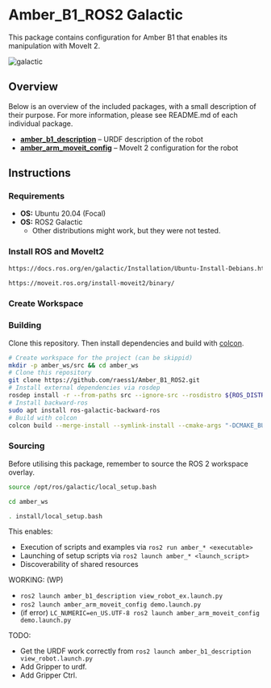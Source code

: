 # Amber_B1_ROS2 Galactic

This package contains configuration for Amber B1 that enables its manipulation with MoveIt 2.

![galactic](https://user-images.githubusercontent.com/6362413/159165112-46f7a940-4231-4605-b35d-27c4d9becec1.PNG)

## Overview

Below is an overview of the included packages, with a small description of their purpose. For more information, please see README.md of each individual package.

- [**amber_b1_description**](./amber_b1_description) – URDF description of the robot
- [**amber_arm_moveit_config**](./amber_arm_moveit_config) – MoveIt 2 configuration for the robot

## Instructions

### Requirements

- **OS:** Ubuntu 20.04 (Focal)
- **OS:** ROS2 Galactic
  - Other distributions might work, but they were not tested.

### Install ROS and MoveIt2
```bash
https://docs.ros.org/en/galactic/Installation/Ubuntu-Install-Debians.html
```

```bash
https://moveit.ros.org/install-moveit2/binary/
```

### Create Workspace


### Building

Clone this repository. Then install dependencies and build with [colcon](https://colcon.readthedocs.io).

```bash
# Create workspace for the project (can be skippid)
mkdir -p amber_ws/src && cd amber_ws
# Clone this repository
git clone https://github.com/raess1/Amber_B1_ROS2.git
# Install external dependencies via rosdep
rosdep install -r --from-paths src --ignore-src --rosdistro ${ROS_DISTRO}
# Install backward-ros
sudo apt install ros-galactic-backward-ros
# Build with colcon
colcon build --merge-install --symlink-install --cmake-args "-DCMAKE_BUILD_TYPE=Release"
```

### Sourcing

Before utilising this package, remember to source the ROS 2 workspace overlay.

```bash
source /opt/ros/galactic/local_setup.bash
```

```bash
cd amber_ws
```

```bash
. install/local_setup.bash
```

This enables:

- Execution of scripts and examples via `ros2 run amber_* <executable>`
- Launching of setup scripts via `ros2 launch amber_* <launch_script>`
- Discoverability of shared resources

WORKING: (WP)
- `ros2 launch amber_b1_description view_robot_ex.launch.py`
- `ros2 launch amber_arm_moveit_config demo.launch.py`
- (if error) `LC_NUMERIC=en_US.UTF-8 ros2 launch amber_arm_moveit_config demo.launch.py`

TODO:
- Get the URDF work correctly from `ros2 launch amber_b1_description view_robot.launch.py`
- Add Gripper to urdf.
- Add Gripper Ctrl.



